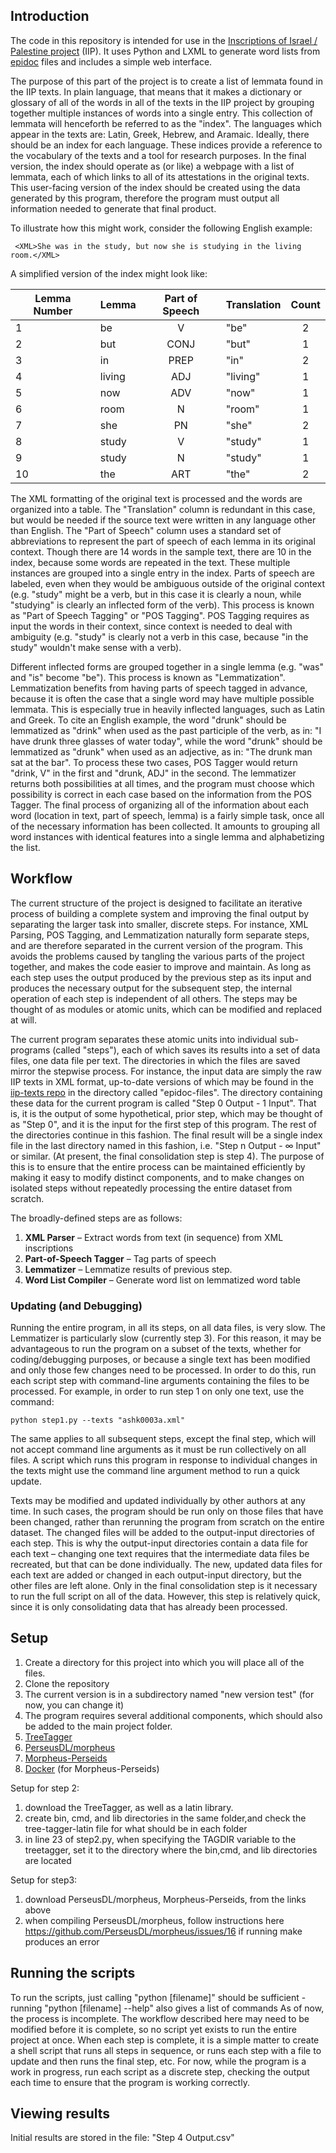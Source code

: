 ## Introduction

The code in this repository is intended for use in the [Inscriptions of Israel / Palestine project](http://library.brown.edu/cds/projects/iip/search/) (IIP).
It uses Python and LXML to generate word lists from [epidoc](http://www.stoa.org/epidoc/gl/latest/) files and includes a simple web interface.

The purpose of this part of the project is to create a list of lemmata found in the IIP texts.
In plain language, that means that it makes a dictionary or glossary of all of the words in all of the texts in the IIP project by grouping together multiple instances of words into a single entry.
This collection of lemmata will henceforth be referred to as the "index".
The languages which appear in the texts are: Latin, Greek, Hebrew, and Aramaic.
Ideally, there should be an index for each language.
These indices provide a reference to the vocabulary of the texts and a tool for research purposes.
In the final version, the index should operate as (or like) a webpage with a list of lemmata, each of which links to all of its attestations in the original texts.
This user-facing version of the index should be created using the data generated by this program, therefore the program must output all information needed to generate that final product.

To illustrate how this might work, consider the following English example:

     <XML>She was in the study, but now she is studying in the living room.</XML>

A simplified version of the index might look like:

| Lemma Number | Lemma  | Part of Speech | Translation | Count |
|--------------|--------|:--------------:|-------------|:-----:|
| 1            | be     |        V       | "be"        |   2   |
| 2            | but    |      CONJ      | "but"       |   1   |
| 3            | in     |      PREP      | "in"        |   2   |
| 4            | living |       ADJ      | "living"    |   1   |
| 5            | now    |       ADV      | "now"       |   1   |
| 6            | room   |        N       | "room"      |   1   |
| 7            | she    |       PN       | "she"       |   2   |
| 8            | study  |        V       | "study"     |   1   |
| 9            | study  |        N       | "study"     |   1   |
| 10           | the    |       ART      | "the"       |   2   |

The XML formatting of the original text is processed and the words are organized into a table.
The "Translation" column is redundant in this case, but would be needed if the source text were written in any language other than English.
The "Part of Speech" column uses a standard set of abbreviations to represent the part of speech of each lemma in its original context.
Though there are 14 words in the sample text, there are 10 in the index, because some words are repeated in the text.
These multiple instances are grouped into a single entry in the index.
Parts of speech are labeled, even when they would be ambiguous outside of the original context (e.g. "study" might be a verb, but in this case it is clearly a noun, while "studying" is clearly an inflected form of the verb).
This process is known as "Part of Speech Tagging" or "POS Tagging".
POS Tagging requires as input the words in their context, since context is needed to deal with ambiguity (e.g. "study" is clearly not a verb in this case, because "in the study" wouldn't make sense with a verb).

Different inflected forms are grouped together in a single lemma (e.g. "was" and "is" become "be").
This process is known as "Lemmatization".
Lemmatization benefits from having parts of speech tagged in advance, because it is often the case that a single word may have multiple possible lemmata.
This is especially true in heavily inflected languages, such as Latin and Greek.
To cite an English example, the word "drunk" should be lemmatized as "drink" when used as the past participle of the verb, as in: "I have drunk three glasses of water today",
while the word "drunk" should be lemmatized as "drunk" when used as an adjective, as in: "The drunk man sat at the bar".
To process these two cases, POS Tagger would return "drink, V" in the first and "drunk, ADJ" in the second.
The lemmatizer returns both possibilities at all times, and the program must choose which possibility is correct in each case based on the information from the POS Tagger.
The final process of organizing all of the information about each word (location in text, part of speech, lemma) is a fairly simple task, once all of the necessary information has been collected.
It amounts to grouping all word instances with identical features into a single lemma and alphabetizing the list.

## Workflow

The current structure of the project is designed to facilitate an iterative process of building a complete system and improving the final output by separating the larger task into smaller, discrete steps.
For instance, XML Parsing, POS Tagging, and Lemmatization naturally form separate steps, and are therefore separated in the current version of the program.
This avoids the problems caused by tangling the various parts of the project together, and makes the code easier to improve and maintain.
As long as each step uses the output produced by the previous step as its input and produces the necessary output for the subsequent step, the internal operation of each step is independent of all others.
The steps may be thought of as modules or atomic units, which can be modified and replaced at will.

The current program separates these atomic units into individual sub-programs (called "steps"),
each of which saves its results into a set of data files, one data file per text.
The directories in which the files are saved mirror the stepwise process.
For instance, the input data are simply the raw IIP texts in XML format, up-to-date versions of which may be found in the [iip-texts repo](https://github.com/Brown-University-Library/iip-texts) in the directory called "epidoc-files".
The directory containing these data for the current program is called "Step 0 Output - 1 Input".
That is, it is the output of some hypothetical, prior step, which may be thought of as "Step 0", and it is the input for the first step of this program.
The rest of the directories continue in this fashion.
The final result will be a single index file in the last directory named in this fashion, i.e. "Step n Output - ∞ Input" or similar.
(At present, the final consolidation step is step 4).
The purpose of this is to ensure that the entire process can be maintained efficiently
  by making it easy to modify distinct components,
  and to make changes on isolated steps without repeatedly processing the entire dataset from scratch.

The broadly-defined steps are as follows:

1. **XML Parser** – Extract words from text (in sequence) from XML inscriptions
2. **Part-of-Speech Tagger** – Tag parts of speech
3. **Lemmatizer** – Lemmatize results of previous step.
4. **Word List Compiler** – Generate word list on lemmatized word table

### Updating (and Debugging)

Running the entire program, in all its steps, on all data files, is very slow.
The Lemmatizer is particularly slow (currently step 3).
For this reason, it may be advantageous to run the program on a subset of the texts,
  whether for coding/debugging purposes, or because a single text has been modified and only those few changes need to be processed.
In order to do this, run each script step with command-line arguments containing the files to be processed.
For example, in order to run step 1 on only one text, use the command:

    python step1.py --texts "ashk0003a.xml"

The same applies to all subsequent steps, except the final step, which will not accept command line arguments as it must be run collectively on all files.
A script which runs this program in response to individual changes in the texts might use the command line argument method to run a quick update.

Texts may be modified and updated individually by other authors at any time.
In such cases, the program should be run only on those files that have been changed, rather than rerunning the program from scratch on the entire dataset.
The changed files will be added to the output-input directories of each step.
This is why the output-input directories contain a data file for each text
 – changing one text requires that the intermediate data files be recreated, but that can be done individually.
The new, updated data files for each text are added or changed in each output-input directory, but the other files are left alone.
Only in the final consolidation step is it necessary to run the full script on all of the data.
However, this step is relatively quick, since it is only consolidating data that has already been processed.



## Setup

1. Create a directory for this project into which you will place all of the files.
2. Clone the repository
3. The current version is in a subdirectory named "new version test" (for now, you can change it)
4. The program requires several additional components, which should also be added to the main project folder.
  1. [TreeTagger](https://www.cis.uni-muenchen.de/~schmid/tools/TreeTagger/)
  2. [PerseusDL/morpheus](https://github.com/PerseusDL/morpheus)
  3. [Morpheus-Perseids](https://github.com/perseids-tools/morpheus-perseids)
  4. [Docker](https://www.docker.com) (for Morpheus-Perseids)

Setup for step 2:
1. download the TreeTagger, as well as a latin library.
2. create bin, cmd, and lib directories in the same folder,and check the tree-tagger-latin file for what should be in each folder
3. in line 23 of step2.py, when specifying the TAGDIR variable to the treetagger, set it to the directory where the bin,cmd, and lib directories are located

Setup for step3:
1. download PerseusDL/morpheus, Morpheus-Perseids, from the links above
2. when compiling PerseusDL/morpheus, follow instructions here https://github.com/PerseusDL/morpheus/issues/16 if running make produces an error

## Running the scripts

To run the scripts, just calling "python [filename]" should be sufficient - running "python [filename] --help" also gives a list of commands
As of now, the process is incomplete.
The workflow described here may need to be modified before it is complete, so no script yet exists to run the entire project at once.
When each step is complete, it is a simple matter to create a shell script that runs all steps in sequence, or runs each step with a file to update and then runs the final step, etc.
For now, while the program is a work in progress, run each script as a discrete step, checking the output each time to ensure that the program is working correctly.

## Viewing results

Initial results are stored in the file: "Step 4 Output.csv"
